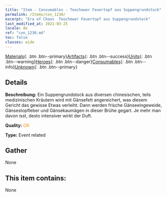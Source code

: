 ```yaml
---
title: "Item - Consumables - Teochewer Feuertopf aus Suppengrundstock"
permalink: /Items/con_1230/
excerpt: "Era of Chaos  Teochewer Feuertopf aus Suppengrundstock"
last_modified_at: 2021-03-25
locale: de
ref: "con_1230.md"
toc: false
classes: wide
---
```

 [Materials](/de/Items/){: .btn .btn--primary}[Artifacts](/de/Items/Artifacts/){: .btn .btn--success}[Units](/de/Items/Units/){: .btn .btn--warning}[Heroes](/de/Items/Heroes/){: .btn .btn--danger}[Consumables](/de/Items/Consumables/){: .btn .btn--info}[Unknown](/de/Items/Unknown/){: .btn .btn--primary}

## Details
 **Beschreibung:** Ein Suppengrundstock aus diversen chinesischen, teils medizinischen Kräutern wird mit Gänsefett angereichert, was diesem Gericht das gewisse Etwas verleiht. Dann werden frische Gänseeingeweide, Gänsestopfleber und Gänsekaumägen in dieser Brühe gegart. Je mehr man davon isst, desto intensiver wirkt der Duft.

 **Quality:** <span style="color: #FF8C00">OK</span>

 **Type:** Event related

## Gather

  None

## This item contains:

  None

